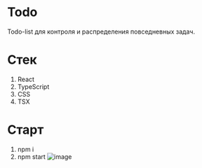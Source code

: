 # Todo
Todo-list для контроля и распределения повседневных задач.

# Стек
1. React
2. TypeScript
3. CSS
4. TSX
# Старт
  1. npm i
  2. npm start
![image](https://user-images.githubusercontent.com/105100908/199086364-49d628c7-1d73-4d58-9a69-eb34805ffcdb.png)
